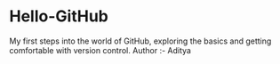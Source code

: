 # Hello-GitHub
My first steps into the world of GitHub, exploring the basics and getting comfortable with version control.
Author :- Aditya
